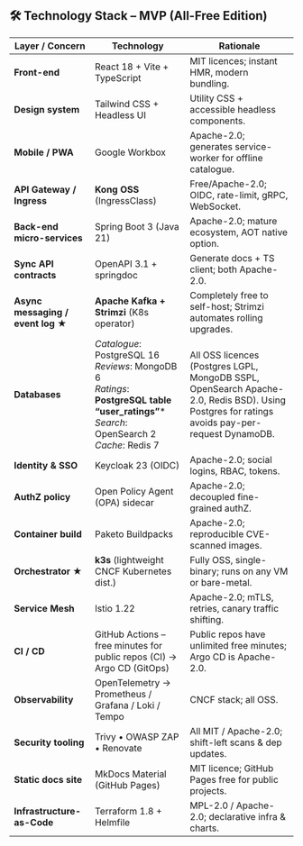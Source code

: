 ## 🛠️ Technology Stack – MVP (All-Free Edition)

| Layer / Concern | Technology | Rationale |
|-----------------|------------|-----------|
| **Front-end** | React 18 + Vite + TypeScript | MIT licences; instant HMR, modern bundling. |
| **Design system** | Tailwind CSS + Headless UI | Utility CSS + accessible headless components. |
| **Mobile / PWA** | Google Workbox | Apache-2.0; generates service-worker for offline catalogue. |
| **API Gateway / Ingress** | **Kong OSS** (IngressClass) | Free/Apache-2.0; OIDC, rate-limit, gRPC, WebSocket. |
| **Back-end micro-services** | Spring Boot 3 (Java 21) | Apache-2.0; mature ecosystem, AOT native option. |
| **Sync API contracts** | OpenAPI 3.1 + springdoc | Generate docs + TS client; both Apache-2.0. |
| **Async messaging / event log** ★ | **Apache Kafka + Strimzi** (K8s operator) | Completely free to self-host; Strimzi automates rolling upgrades. |
| **Databases** | *Catalogue*: PostgreSQL 16<br>*Reviews*: MongoDB 6<br>*Ratings*: **PostgreSQL table “user_ratings”***<br>*Search*: OpenSearch 2<br>*Cache*: Redis 7 | All OSS licences (Postgres LGPL, MongoDB SSPL, OpenSearch Apache-2.0, Redis BSD). Using Postgres for ratings avoids pay-per-request DynamoDB. |
| **Identity & SSO** | Keycloak 23 (OIDC) | Apache-2.0; social logins, RBAC, tokens. |
| **AuthZ policy** | Open Policy Agent (OPA) sidecar | Apache-2.0; decoupled fine-grained authZ. |
| **Container build** | Paketo Buildpacks | Apache-2.0; reproducible CVE-scanned images. |
| **Orchestrator** ★ | **k3s** (lightweight CNCF Kubernetes dist.) | Fully OSS, single-binary; runs on any VM or bare-metal. |
| **Service Mesh** | Istio 1.22 | Apache-2.0; mTLS, retries, canary traffic shifting. |
| **CI / CD** | GitHub Actions – free minutes for public repos (CI) → Argo CD (GitOps) | Public repos have unlimited free minutes; Argo CD is Apache-2.0. |
| **Observability** | OpenTelemetry → Prometheus / Grafana / Loki / Tempo | CNCF stack; all OSS. |
| **Security tooling** | Trivy • OWASP ZAP • Renovate | All MIT / Apache-2.0; shift-left scans & dep updates. |
| **Static docs site** | MkDocs Material (GitHub Pages) | MIT licence; GitHub Pages free for public projects. |
| **Infrastructure-as-Code** | Terraform 1.8 + Helmfile | MPL-2.0 / Apache-2.0; declarative infra & charts. |

